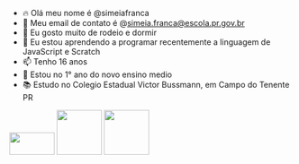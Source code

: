 - 🔥 Olá meu nome é @simeiafranca
- 👀 Meu email de contato é @simeia.franca@escola.pr.gov.br
- 🌱 Eu gosto muito de rodeio e dormir
- 💞️ Eu estou aprendendo a programar recentemente a linguagem de JavaScript e Scratch 
- 📫 Tenho 16 anos 
- 📌 Estou no 1° ano do novo ensino medio 
- 📚 Estudo no Colegio Estadual Victor Bussmann, em Campo do Tenente PR
<img src="https://img.shields.io/badge/JavaScript-323330?style=for-the-badge&logo=javascript&logoColor=F7DF1E" width=80 height="40"/>
<img src="https://img.shields.io/badge/GitHub-100000?style=for-the-badge&logo=github&logoColor=white" width=80 height"40"/>
<img src="https://img.shields.io/badge/Instagram-E4405F?style=for-the-badge&logo=instagram&logoColor=white" width=80 heigth"40/>
